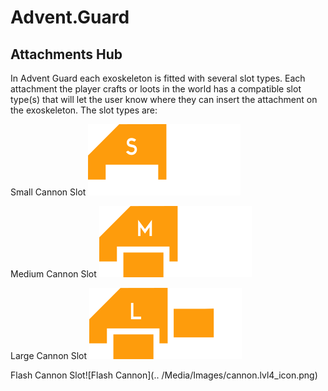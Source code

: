 # Advent.Guard

## Attachments Hub

In Advent Guard each exoskeleton is fitted with several slot types. Each attachment the player crafts or loots in the world has a compatible slot type(s) that will let the user know where they can insert the attachment on the exoskeleton. The slot types are:

Small Cannon Slot ![Small Cannon](../Media/Images/cannon.lvl1_icon.png)

Medium Cannon Slot ![Medium Cannon](../Media/Images/cannon.lvl2_icon.png)

Large Cannon Slot ![Large Cannon](../Media/Images/cannon.lvl3_icon.png)

Flash Cannon Slot![Flash Cannon](.. /Media/Images/cannon.lvl4_icon.png)

